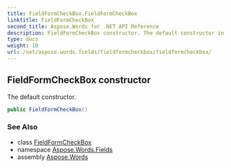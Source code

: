 ```yaml
---
title: FieldFormCheckBox.FieldFormCheckBox
linktitle: FieldFormCheckBox
second_title: Aspose.Words for .NET API Reference
description: FieldFormCheckBox constructor. The default constructor in C#.
type: docs
weight: 10
url: /net/aspose.words.fields/fieldformcheckbox/fieldformcheckbox/
---
```

## FieldFormCheckBox constructor

The default constructor.

```csharp
public FieldFormCheckBox()
```

### See Also

* class [FieldFormCheckBox](../)
* namespace [Aspose.Words.Fields](../../fieldformcheckbox/)
* assembly [Aspose.Words](../../../)
